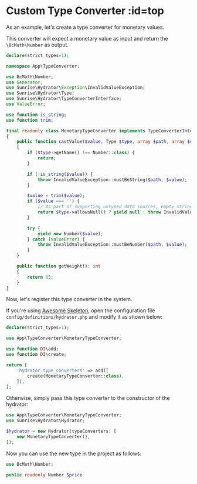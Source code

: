 # Custom Type Converter :id=top

As an example, let's create a type converter for monetary values.

This converter will expect a monetary value as input and return the `\BcMath\Number` as output.

```php
declare(strict_types=1);

namespace App\TypeConverter;

use BcMath\Number;
use Generator;
use Sunrise\Hydrator\Exception\InvalidValueException;
use Sunrise\Hydrator\Type;
use Sunrise\Hydrator\TypeConverterInterface;
use ValueError;

use function is_string;
use function trim;

final readonly class MonetaryTypeConverter implements TypeConverterInterface
{
    public function castValue($value, Type $type, array $path, array $context): Generator
    {
        if ($type->getName() !== Number::class) {
            return;
        }

        if (!is_string($value)) {
            throw InvalidValueException::mustBeString($path, $value);
        }

        $value = trim($value);
        if ($value === '') {
            // As part of supporting untyped data sources, empty strings should be considered as NULL.
            return $type->allowsNull() ? yield null : throw InvalidValueException::mustNotBeEmpty($path, $value);
        }

        try {
            yield new Number($value);
        } catch (ValueError) {
            throw InvalidValueException::mustBeNumber($path, $value);
        }
    }

    public function getWeight(): int
    {
        return 85;
    }
}
```

Now, let's register this type converter in the system.

If you're using [Awesome Skeleton](/docs/packages/sunrise/awesome-skeleton/), open the configuration file `config/definitions/hydrator.php` and modify it as shown below:

```php
declare(strict_types=1);

use App\TypeConverter\MonetaryTypeConverter;

use function DI\add;
use function DI\create;

return [
    'hydrator.type_converters' => add([
        create(MonetaryTypeConverter::class),
    ]),
];
```

Otherwise, simply pass this type converter to the constructor of the hydrator:

```php
use App\TypeConverter\MonetaryTypeConverter;
use Sunrise\Hydrator\Hydrator;

$hydrator = new Hydrator(typeConverters: [
    new MonetaryTypeConverter(),
]);
```

Now you can use the new type in the project as follows:

```php
use BcMath\Number;

public readonly Number $price
```
